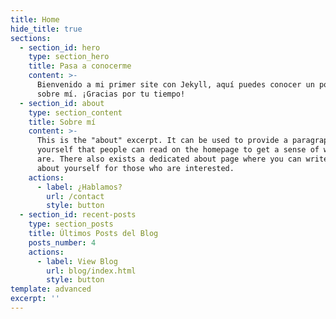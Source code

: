 ```yaml
---
title: Home
hide_title: true
sections:
  - section_id: hero
    type: section_hero
    title: Pasa a conocerme
    content: >-
      Bienvenido a mi primer site con Jekyll, aquí puedes conocer un poco más
      sobre mí. ¡Gracias por tu tiempo!
  - section_id: about
    type: section_content
    title: Sobre mí
    content: >-
      This is the "about" excerpt. It can be used to provide a paragraph about
      yourself that people can read on the homepage to get a sense of who you
      are. There also exists a dedicated about page where you can write more
      about yourself for those who are interested.
    actions:
      - label: ¿Hablamos?
        url: /contact
        style: button
  - section_id: recent-posts
    type: section_posts
    title: Últimos Posts del Blog
    posts_number: 4
    actions:
      - label: View Blog
        url: blog/index.html
        style: button
template: advanced
excerpt: ''
---
```

